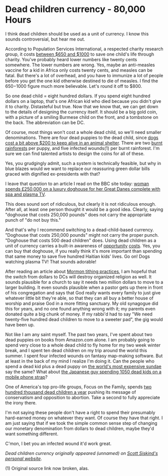 # Dead children currency - 80,000 Hours

I think dead children should be used as a unit of currency. I know this sounds controversial, but hear me out.

According to Population Services International, a respected charity research group, it costs [between $650 and $1000][1] to save one child's life through charity. You've probably heard lower numbers like twenty cents somewhere. The lower numbers are wrong. Yes, maybe an anti-measles vaccine for a kid in Africa only costs twenty cents, and measles can be fatal. But there's a lot of overhead, and you have to immunize a lot of people before you get the one kid otherwise destined to die of measles. I find the $650-$1000 figure much more believable. Let's round it off to $800.

So one dead child = eight hundred dollars. If you spend eight hundred dollars on a laptop, that's one African kid who died because you didn't give it to charity. Distasteful but true. Now that we know that, we can get down to the details of designing the currency itself. It should be a big gold coin, with a picture of a smiling Burmese child on the front, and a tombstone on the back. The abbreviation can be DC.

Of course, most things won't cost a whole dead child, so we'll need smaller denominations. There are four dead puppies to the dead child, since [dogs cost a bit above $200 to keep alive in an animal shelter][2]. There are two [burnt rainforests][3] per puppy, and five infected wounds(1) per burnt rainforest. I'm sure we can find talented artists to design the coins for all of these.

Yes, you grudgingly admit, such a system is technically feasible, but why in blue blazes would we want to replace our reassuring green dollar bills graced with dignified ex-presidents with that?

I leave that question to an article I read on the BBC site today: [woman spends £250,000 on a luxury doghouse for her Great Danes complete with spa and plasma TV][4].

This does sound sort of ridiculous, but clearly it is not ridiculous enough. After all, at least one person thought it would be a good idea. Clearly, saying "doghouse that costs 250,000 pounds" does not carry the appropriate punch of "do not buy this."

And that's why I recommend switching to a dead-child-based currency. "Doghouse that costs 250,000 pounds" might not carry the proper punch. "Doghouse that costs 500 dead children" does. Using dead children as a unit of currency carries a built-in awareness of [opportunity][5] [costs][6]. Yes, you can buy that doghouse, if you really think it's more important than spending that same money to save five hundred Haitian kids' lives. Go on! Dogs watching plasma TV! That sounds adorable!

After reading an article about [Mormon tithing practices][7], I am hopeful that the switch from dollars to DCs will destroy organized religion as well. It sounds plausible for a church to say it needs two million dollars to move to a larger building. It even sounds plausible when a pastor gets up there in front of his congregation and says that God really wants every family to just give whatever little bit they're able, so that they can all buy a better house of worship and praise God in a more fitting sanctuary. My old synagogue did this for years, and no one found anything wrong with it; my parents even donated quite a big chunk of money. If my rabbi'd had to say "We need twenty-five hundred dead children to move to a sweeter pad", the gig would have been up.

Not like I am any saint myself. The past two years, I've spent about two dead puppies on books from Amazon.com alone. I am probably going to spend very close to a whole dead child to fly home for my two week winter break, and I spent ten dead children on my trip around the world this summer. I spent four infected wounds on fantasy map-making software. But at least in the back of my mind I realize I'm doing it. Can the people who spend a dead kid plus a dead puppy on [the world's most expensive sundae][8] say the same? What about [the Japanese guy spending 1050 dead kids on a mobile phone strap][9]?

One of America's top pro-life groups, Focus on the Family, spends [two hundred thousand dead children a year][10] pushing its message of conservatism and opposition to abortion. Take a second to fully appreciate the irony there.

I'm not saying these people don't have a right to spend their presumably hard-earned money on whatever they want. Of course they have that right. I am just saying that if we took the simple common sense step of changing our monetary denomination from dollars to dead children, maybe they'd want something different.

C'mon, I bet you an infected wound it'd work great.

_Dead children currency originally appeared (unnamed) on [Scott Siskind's personal website][11]_.

(1) Original source link now broken, alas.

[1]: http://www.givewell.org/international/charities/PSI
[2]: http://www.helpsaveastray.com/?f
[3]: http://www.staro.org/index.php?id=faq039s
[4]: http://news.bbc.co.uk/1/hi/england/gloucestershire/7750192.stm
[5]: http://www.overcomingbias.com/2008/11/positive-vs-opt.html
[6]: http://en.wikipedia.org/wiki/Opportunity_costs
[7]: http://www.exmormon.org/mormon/mormon403.htm
[8]: http://www.boingboing.net/2006/02/14/worlds-most-expensiv.html
[9]: http://www.luxist.com/2007/01/03/diamond-studded-mobile-phone-strap/
[10]: http://blog.christianitytoday.com/ctliveblog/archives/2008/11/focus_on_the_fa.html
[11]: http://www.raikoth.net/

